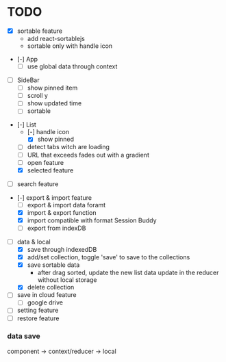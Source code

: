 # TODO
- [x] sortable feature
  - add react-sortablejs
  - sortable only with handle icon
- [-] App
  - [ ] use global data through context
- [ ] SideBar
  - [ ] show pinned item
  - [ ] scroll y
  - [ ] show updated time
  - [ ] sortable
- [-] List
  - [-] handle icon
    - [x] show pinned
  - [ ] detect tabs witch are loading
  - [ ] URL that exceeds fades out with a gradient
  - [ ] open feature
  - [x] selected feature
- [ ] search feature
- [-] export & import feature
  - [ ] export & import data foramt
  - [x] import & export function
  - [x] import compatible with format Session Buddy
  - [ ] export from indexDB
- [ ] data & local
  - [x] save through indexedDB
  - [x] add/set collection, toggle 'save' to save to the collections
  - [x] save sortable data
    - after drag sorted, update the new list data update in the reducer without local storage
  - [x] delete collection
- [ ] save in cloud feature
  - [ ] google drive
- [ ] setting feature
- [ ] restore feature

### data save
component -> context/reducer -> local
